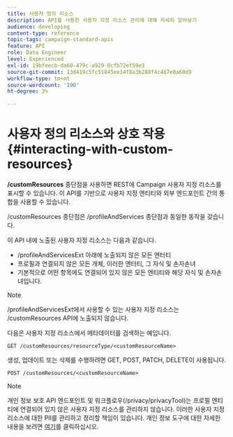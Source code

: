 ```yaml
---
title: 사용자 정의 리소스
description: API를 사용한 사용자 지정 리소스 관리에 대해 자세히 알아보기
audience: developing
content-type: reference
topic-tags: campaign-standard-apis
feature: API
role: Data Engineer
level: Experienced
exl-id: 19bfeecb-da60-479c-a929-0cfb72ef59e3
source-git-commit: 13d419c5fc51845ee14f8a3b288f4c467e0a60d9
workflow-type: tm+mt
source-wordcount: '190'
ht-degree: 3%

---
```


# 사용자 정의 리소스와 상호 작용 {#interacting-with-custom-resources}

**/customResources** 종단점을 사용하면 REST에 Campaign 사용자 지정 리소스를 표시할 수 있습니다. 이 API를 기반으로 사용자 지정 엔티티와 외부 엔드포인트 간의 통합을 사용할 수 있습니다.

/customResources 종단점은 /profileAndServices 종단점과 동일한 동작을 갖습니다.

이 API 내에 노출된 사용자 지정 리소스는 다음과 같습니다.

* /profileAndServicesExt 아래에 노출되지 않은 모든 엔터티
* 프로필과 연결되지 않은 모든 개체, 이러한 엔터티, 그 자식 및 손자손녀
* 기본적으로 어떤 항목에도 연결되어 있지 않은 모든 엔티티와 해당 자식 및 손자손녀입니다.

>[!NOTE]
>/profileAndServicesExt에서 사용할 수 있는 사용자 지정 리소스는 /customResources API에 노출되지 않습니다.


다음은 사용자 지정 리소스에서 메타데이터를 검색하는 예입니다.

```
GET /customResources/resourceType/<customResourceName>
```

생성, 업데이트 또는 삭제를 수행하려면 GET, POST, PATCH, DELETE이 사용됩니다.

```
POST /customResources/<customResourceName>
```

>[!NOTE]
>개인 정보 보호 API 엔드포인트 및 워크플로우(/privacy/privacyTool)는 프로필 엔티티에 연결되어 있지 않은 사용자 지정 리소스를 관리하지 않습니다.
>이러한 사용자 지정 리소스에 대한 PII를 관리하고 정리할 책임이 있습니다. 개인 정보 도구에 대한 자세한 내용을 보려면 [여기](../../api/using/creating-a-privacy-request.md)를 클릭하십시오.
